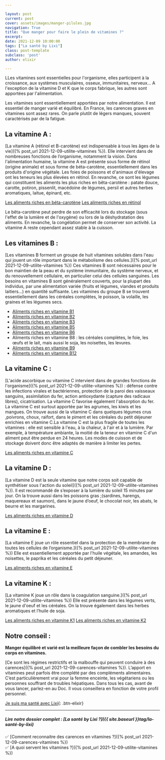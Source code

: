 ```yaml
---

layout: post
current: post
cover: assets/images/manger-pilules.jpg
navigation: True
title: "Que manger pour faire le plein de vitamines ?"
excerpt: 
date: 2021-12-09 10:00:00
tags: ["La santé by Lixi"]
class: post-template
subclass: 'post'
author: elixir

---
```


LLes vitamines sont essentielles pour l'organisme, elles participent à la croissance, aux systèmes musculaires, osseux, immunitaires, nerveux... A l'exception de la vitamine D et K que le corps fabrique, les autres sont apportées par l'alimentation. 

Les vitamines sont essentiellement apportées par notre alimentation. Il est essentiel de manger varié et équilibré. En France, les carences graves en vitamines sont assez rares. On parle plutôt de légers manques, souvent caractérisés par de la fatigue.


## La vitamine A :

[La vitamine A (rétinol et B-carotène) est indispensable à tous les âges de la vie]({% post_url 2021-12-09-utilite-vitamines %}). Elle intervient dans de nombreuses fonctions de l’organisme, notamment la vision.
Dans l'alimentation humaine, la vitamine A est présente sous forme de rétinol (origine animale)  et sous forme de béta-carotène, essentiellement dans les produits d'origine végétale. Les foies de poissons et d'animaux d'élevage ont les teneurs les plus élevées en rétinol. En revanche, ce sont les légumes qui constituent les aliments les plus riches en bêta-carotène : patate douce, carotte, potiron, pissenlit, macédoine de légumes, persil et autres herbes aromatiques, laitue, épinard, etc.

[Les aliments riches en béta-carotène](https://ciqual.anses.fr/#/constituants/51330/beta-carotene-(%C2%B5g-100-g))
[Les aliments riches en rétinol](https://ciqual.anses.fr/#/constituants/51200/retinol-(%C2%B5g-100-g))

Le bêta-carotène peut perdre de son efficacité lors du stockage (sous l'effet de la lumière et de l'oxygène) ou lors de la déshydratation des aliments. En revanche, la congélation permet de conserver son activité. La vitamine A reste cependant assez stable à la cuisson.

## Les vitamines B :
[Les vitamines B forment un groupe de huit vitamines solubles dans l'eau qui jouent un rôle important dans le métabolisme des cellules.]({% post_url 2021-12-09-utilite-vitamines %})
Ces vitamines B sont nécessaires pour le bon maintien de la peau et du système immunitaire, du système nerveux, et du renouvellement cellulaire, en particulier celui des cellules sanguines.
Les besoins en vitamines B sont généralement couverts, pour la plupart des individus, par une alimentation variée (fruits et légumes, viandes et produits laitiers...) en quantité suffisante.
Les vitamines du groupe B se trouvent essentiellement dans les céréales complètes, le poisson, la volaille, les graines et les légumes secs.
 
- [Aliments riches en vitamine B1](https://ciqual.anses.fr/#/constituants/56100/vitamine-b1-ou-thiamine-(mg-100-g))
- [Aliments riches en vitamine B2](https://ciqual.anses.fr/#/constituants/56200/vitamine-b2-ou-riboflavine-(mg-100-g))
- [Aliments riches en vitamine B3](https://ciqual.anses.fr/#/constituants/56310/vitamine-b3-ou-pp-ou-niacine-(mg-100-g))
- [Aliments riches en vitamine B5](https://ciqual.anses.fr/#/constituants/56400/vitamine-b5-ou-acide-pantothenique-(mg-100-g))
- [Aliments riches en vitamine B6](https://ciqual.anses.fr/#/constituants/56500/vitamine-b6-(mg-100-g))
- Aliments riches en vitamine B8 : les céréales complètes, le foie, les œufs et le lait, mais aussi le soja, les noisettes, les levures. 
- [Aliments riches en vitamine B9](https://ciqual.anses.fr/#/constituants/56700/vitamine-b9-ou-folates-totaux-(%C2%B5g-100-g))
- [Aliments riches en vitamine B12](https://ciqual.anses.fr/#/constituants/56600/vitamine-b12-(%C2%B5g-100-g))

 
## La vitamine C : 

[L'acide ascorbique ou vitamine C intervient dans de grandes fonctions de l'organisme]({% post_url 2021-12-09-utilite-vitamines %}) : défense contre les infections virales et bactériennes, protection de la paroi des vaisseaux sanguins, assimilation du fer, action antioxydante (capture des radicaux libres), cicatrisation. La vitamine C favorise également l'absorption du fer.
La vitamine C est surtout apportée par les agrumes, les kiwis et les mangues. On trouve aussi de la vitamine C dans quelques légumes crus ,poivrons, choux, raifort, dans le piment et les céréales du petit déjeuner enrichies en vitamine C.La vitamine C est la plus fragile de toutes les vitamines : elle est sensible à l'eau, à la chaleur, à l'air et à la lumière. Par exemple, à température ambiante, la moitié de la teneur en vitamine C d'un aliment peut être perdue en 24 heures. Les modes de cuisson et de stockage doivent donc être adaptés de manière à limiter les pertes.
 
[Les aliments riches en vitamine C](https://ciqual.anses.fr/#/constituants/55100/vitamine-c-(mg-100-g))
 
## La vitamine D : 

[La vitamine D est la seule vitamine que notre corps soit capable de synthétiser sous l'action du soleil]({% post_url 2021-12-09-utilite-vitamines %}). Il est recommandé de s’exposer à la lumière du soleil 15 minutes par jour.
On la trouve aussi dans les poissons gras ;(sardines, harengs, maquereaux et saumon), dans le jaune d’oeuf, le chocolat noir, les abats, le beurre et les margarines.

[Les aliments riches en vitamine D](https://ciqual.anses.fr/#/constituants/52100/vitamine-d-(%C2%B5g-100-g))
 
## La vitamine E :

[La vitamine E joue un rôle essentiel dans la protection de la membrane de toutes les cellules de l’organisme.]({% post_url 2021-12-09-utilite-vitamines %})
Elle est essentiellement apportée par l'huile végétale, les amandes, les noisettes, le paprika et les céréales du petit déjeuner.

[Les aliments riches en vitamine E](https://ciqual.anses.fr/#/constituants/53100/vitamine-e-(mg-100-g))

## La vitamine K : 

[La vitamine K joue un rôle dans la coagulation sanguine.]({% post_url 2021-12-09-utilite-vitamines %})
Elle est présente dans les légumes verts, le jaune d'oeuf et les céréales.
On la trouve également dans les herbes aromatiques et l’huile de soja.

[Les aliments riches en vitamine K1](https://ciqual.anses.fr/#/constituants/54101/vitamine-k1-(%C2%B5g-100-g))
[Les aliments riches en vitamine K2](https://ciqual.anses.fr/#/constituants/54104/vitamine-k2-(%C2%B5g-100-g))
 
## Notre conseil :

**Manger équilibré et varié est la meilleure façon de combler les besoins du corps en vitamines.** 

[Ce sont les régimes restrictifs et la malbouffe qui peuvent conduire à des carences]({% post_url 2021-12-09-carences-vitamines %}).
L’apport en vitamines peut parfois être complété par des compléments alimentaires. C’est particulièrement vrai pour la femme enceinte, les végétariens ou les personnes souffrant de troubles hépatiques.
Dans tous les cas, avant de vous lancer, parlez-en au Doc. Il vous conseillera en fonction de votre profil personnel.
 

[Je suis ma santé avec Lixi](https://www.lixi-sante.fr/){: .btn-elixir}

---
  
##### Lire notre dossier complet : [La santé by Lixi ?]({{ site.baseurl }}tag/la-santé-by-lixi)

✅ [Comment reconnaitre des carences en vitamines ?]({% post_url 2021-12-09-carences-vitamines %})  
✅ [A quoi servent les vitamines ?]({% post_url 2021-12-09-utilite-vitamines %})
